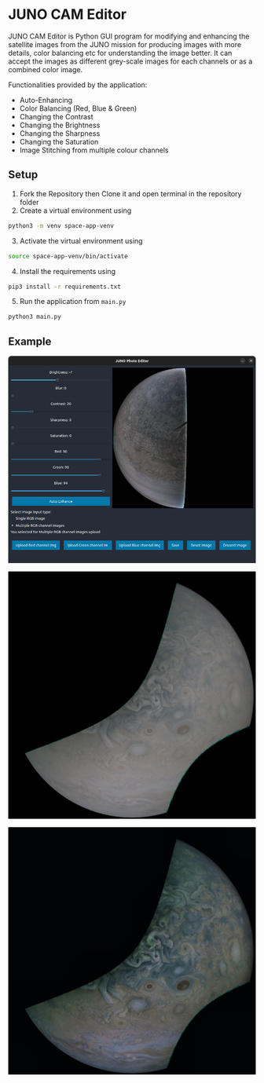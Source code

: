 # JUNO CAM Editor
<!-- 
This app was made for [NASA SPACE-APPS CHALLENGE 2022](https://www.spaceappschallenge.org/) for the problem statement [Visualising the Jovian System](https://2022.spaceappschallenge.org/challenges/2022-challenges/jovian-system/details).  -->

JUNO CAM Editor is Python GUI program for modifying and enhancing the satellite images from the JUNO mission for producing images with more details, color balancing etc for understanding the image better. It can accept the images as different grey-scale images for each channels or as a combined color image. 

Functionalities provided by the application:
- Auto-Enhancing
- Color Balancing (Red, Blue & Green)
- Changing the Contrast
- Changing the Brightness
- Changing the Sharpness
- Changing the Saturation
- Image Stitching from multiple colour channels

## Setup
1. Fork the Repository then Clone it and open terminal in the repository folder
2. Create a virtual environment using
```bash
python3 -m venv space-app-venv
```
3. Activate the virtual environment using 
```bash
source space-app-venv/bin/activate
```
4. Install the requirements using 
```bash
pip3 install -r requirements.txt
```
5. Run the application from `main.py`
```bash
python3 main.py
```


## Example

![GUI](example/GUI_sample.png)

![Sample Image 1 Original](example/sample1_original.jpeg)

![Sample Image 1 Modified](example/sample1_modified.jpeg)